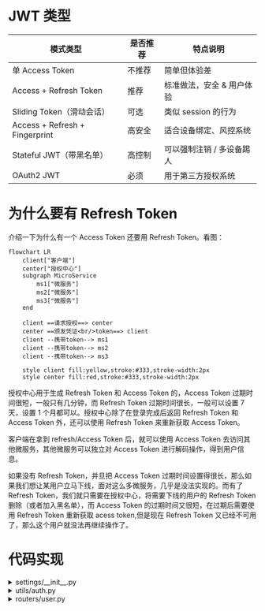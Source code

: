 # JWT 类型

| 模式类型                       | 是否推荐 | 特点说明                  |
| ------------------------------ | -------- | ------------------------- |
| 单 Access Token                | 不推荐   | 简单但体验差              |
| Access + Refresh Token         | 推荐     | 标准做法，安全 & 用户体验 |
| Sliding Token（滑动会话）      | 可选     | 类似 session 的行为       |
| Access + Refresh + Fingerprint | 高安全   | 适合设备绑定、风控系统    |
| Stateful JWT（带黑名单）       | 高控制   | 可以强制注销 / 多设备踢人 |
| OAuth2 JWT                     | 必须     | 用于第三方授权系统        |

# 为什么要有 Refresh Token

介绍一下为什么有一个 Access Token 还要用 Refresh Token。看图：

```mermaid
flowchart LR
    client["客户端"]
    center["授权中心"]
    subgraph MicroService
        ms1["微服务"]
        ms2["微服务"]
        ms3["微服务"]
    end

    client ==请求授权==> center
    center ==颁发凭证<br/>token==> client
    client --携带token--> ms1
    client --携带token--> ms2
    client --携带token--> ms3

    style client fill:yellow,stroke:#333,stroke-width:2px
    style center fill:red,stroke:#333,stroke-width:2px
```

授权中心用于生成 Refresh Token 和 Access Token 的，Access Token 过期时间很短，一般只有几分钟，而 Refresh Token 过期时间很长，一般可以设置 7 天，设置 1 个月都可以。授权中心除了在登录完成后返回 Refresh Token 和 Access Token 外，还可以使用 Refresh Token 来重新获取 Access Token。

客户端在拿到 refresh/Access Token 后，就可以使用 Access Token 去访问其他微服务，其他微服务可以独立对 Access Token 进行解码操作，得到用户信息。

如果没有 Refresh Token，并旦把 Access Token 过期时间设置得很长，那么如果我们想让某用户立马下线，面对这么多微服务，几乎是没法实现的。而有了 Refresh Token，我们就只需要在授权中心，将需要下线的用户的 Refresh Token 删除（或者加入黑名单），而 Access Token 的过期时间又很短，在过期后需要使用 Refresh Token 重新获取 acess token,但是现在 Refresh Token 又已经不可用了，那么这个用户就没法再继续操作了。

# 代码实现

<details>
<summary>settings/__init__.py</summary>

```python
from datetime import timedelta

JWT_SECRET_KEY = "fjakldwfjqoweirtjogvnaosdfmaopiwdsf98r23495729034utakdjt28598"
JWT_ACCESS_TOKEN_EXPIRES = timedelta(minutes=2)
JWT_REFRESH_TOKEN_EXPIRES = timedelta(days=15)
```

</details>

<details>
<summary>utils/auth.py</summary>

```python
import jwt
from fastapi import HTTPException, Security
from fastapi.security import HTTPAuthorizationCredentials, HTTPBearer
from datetime import datetime
from enum import Enum
import settings
from .single import SingletonMeta
from starlette.status import HTTP_401_UNAUTHORIZED, HTTP_403_FORBIDDEN

# pyjwt: pip install pyjwt==2.9.0


class TokenTypeEnum(Enum):
    ACCESS_TOKEN = 1
    REFRESH_TOKEN = 2


class AuthHandler(metaclass=SingletonMeta):
    security = HTTPBearer()
    # Authorization: Bearer {token}

    secret = settings.JWT_SECRET_KEY

    def _encode_token(self, user_id: int, type: TokenTypeEnum):
        payload = dict(
            iss=user_id,
            sub=int(type.value)
        )
        to_encode = payload.copy()
        if type == TokenTypeEnum.ACCESS_TOKEN:
            exp = datetime.now() + settings.JWT_ACCESS_TOKEN_EXPIRES
        else:
            exp = datetime.now() + settings.JWT_REFRESH_TOKEN_EXPIRES
        to_encode.update({"exp": int(exp.timestamp())})
        return jwt.encode(to_encode, self.secret, algorithm='HS256')

    def encode_login_token(self, user_id: int):
        access_token = self._encode_token(user_id, TokenTypeEnum.ACCESS_TOKEN)
        refresh_token = self._encode_token(user_id, TokenTypeEnum.REFRESH_TOKEN)
        login_token = dict(
            access_token=f"{access_token}",
            refresh_token=f"{refresh_token}"
        )
        return login_token

    def encode_update_token(self, user_id):
        access_token = self._encode_token(user_id, TokenTypeEnum.ACCESS_TOKEN)

        update_token = dict(
            access_token=f"{access_token}"
        )
        return update_token

    def decode_access_token(self, token):
        # ACCESS TOKEN：不可用（过期，或有问题），都用403错误
        try:
            payload = jwt.decode(token, self.secret, algorithms=['HS256'])
            if payload['sub'] != int(TokenTypeEnum.ACCESS_TOKEN.value):
                raise HTTPException(status_code=HTTP_403_FORBIDDEN, detail='Token类型错误！')
            return payload['iss']
        except jwt.ExpiredSignatureError:
            raise HTTPException(status_code=HTTP_403_FORBIDDEN, detail='Access Token已过期！')
        except jwt.InvalidTokenError as e:
            raise HTTPException(status_code=HTTP_403_FORBIDDEN, detail='Access Token不可用！')

    def decode_refresh_token(self, token):
        # REFRESH TOKEN：不可用（过期，或有问题），都用401错误
        try:
            payload = jwt.decode(token, self.secret, algorithms=['HS256'])
            if payload['sub'] != int(TokenTypeEnum.REFRESH_TOKEN.value):
                raise HTTPException(status_code=HTTP_401_UNAUTHORIZED, detail='Token类型错误！')
            return payload['iss']
        except jwt.ExpiredSignatureError:
            raise HTTPException(status_code=HTTP_401_UNAUTHORIZED, detail='Refresh Token已过期！')
        except jwt.InvalidTokenError as e:
            raise HTTPException(status_code=HTTP_401_UNAUTHORIZED, detail='Refresh Token不可用！')

    def auth_access_dependency(self, auth: HTTPAuthorizationCredentials = Security(security)):
        return self.decode_access_token(auth.credentials)

    def auth_refresh_dependency(self, auth: HTTPAuthorizationCredentials = Security(security)):
        return self.decode_refresh_token(auth.credentials)
```

</details>

<details>
<summary>routers/user.py</summary>

```python
from fastapi import APIRouter, HTTPException
import string
import random
from utils.alysms import AliyunSMSSender
from schemas.response import ResultModel, LoginedModel, UserModel, UpdatedAvatarModel
from utils.cache import TLLRedis
from schemas.request import LoginModel, UpdateUsernameModel, UpdatePasswordModel
from utils.auth import AuthHandler
from fastapi import Depends, UploadFile
from services.user import UserServiceClient
from utils.alyoss import oss_upload_image
from fastapi import status

router = APIRouter(prefix='/user')

sms_sender = AliyunSMSSender()
tll_redis = TLLRedis()
auth_handler = AuthHandler()
user_service_client = UserServiceClient()

@router.post('/login', response_model=LoginedModel)
async def login(data: LoginModel):
    mobile = data.mobile
    code = data.code
    cached_code = await tll_redis.get_sms_code(mobile)
    if code != cached_code:
        raise HTTPException(status_code=400, detail='验证码错误！')
    user = await user_service_client.get_or_create_user_by_mobile(mobile)
    tokens = auth_handler.encode_login_token(user.id)
    return {
        'user': user,
        'access_token': tokens['access_token'],
        'refresh_token': tokens['refresh_token']
    }

@router.get('/access/token')
async def access_token_view(user_id: int=Depends(auth_handler.auth_access_dependency)):
    return {"detail": "access token验证成功！", 'user_id': user_id}

@router.get('/refresh/token')
async def refresh_token_view(user_id: int=Depends(auth_handler.auth_refresh_dependency)):
    # 调用/user/refresh/token，如果refresh token没有过期
    # 那么就重新返回一个access token
    access_token = auth_handler.encode_update_token(user_id)
    return access_token

@router.put('/update/username', response_model=ResultModel)
async def update_username(data: UpdateUsernameModel, user_id: int=Depends(auth_handler.auth_access_dependency)):
    username = data.username
    await user_service_client.update_username(user_id, username)
    return ResultModel()
    
@router.put('/update/password', response_model=ResultModel)
async def update_password(data: UpdatePasswordModel,user_id: int=Depends(auth_handler.auth_access_dependency)):
    password = data.password
    await user_service_client.update_password(user_id, password)
    return ResultModel()


@router.post('/update/avatar', response_model=UpdatedAvatarModel)
async def update_avatar(
        file: UploadFile,
        user_id: int=Depends(auth_handler.auth_access_dependency)
):
    file_url = await oss_upload_image(file)
    if file_url:
        await user_service_client.update_avatar(user_id, file_url)
        return {'file_url': file_url}
    else:
        raise HTTPException(status_code=status.HTTP_500_INTERNAL_SERVER_ERROR, detail='头像上传失败！')

# 产品设计：当前登录的用户，不能查看其他用户的信息
@router.get('/mine', response_model=UserModel)
async def get_mine_info(user_id: int=Depends(auth_handler.auth_access_dependency)):
    user = user_service_client.get_user_by_id(user_id)
    return user
```

</details>
